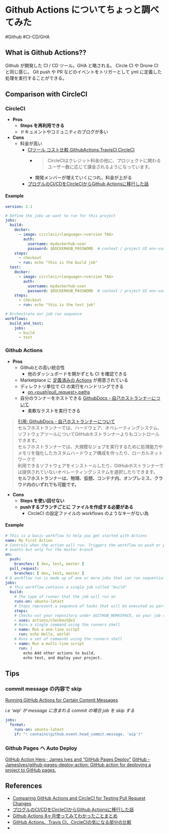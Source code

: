 # Github Actions についてちょっと調べてみた

#Github #CI-CD/GHA

## What is Github Actions??

Github が開発した CI / CD ツール。GHA と略される。
Circle CI や Drone CI と同じ感じ。
Git push や PR などのイベントをトリガーとして yml に定義した処理を実行することができる。

## Comparison with CircleCI

### CircleCI

* **Pros**
	* **Steps を再利用できる**
	* ドキュメントやコミュニティのブログが多い
* **Cons**
	* 料金が高い
		* [CIツール コスト比較 GithubActions,TravisCI,CircleCI](https://chariosan.com/2020/07/19/comparison_ci_tool_cost/#GithubActions)
			* > CircleCIはクレジット料金の他に、プロジェクトに関わるユーザー数に応じて課金されるようになっています。
			* 開発メンバーが増えていくにつれ、料金が上がる
		* [プログルのCI/CDをCircleCIからGithub Actionsに移行した話](https://techblog.code.or.jp/entry/2020/04/14/183000)
	
#### Example

```yaml
version: 2.1

# Define the jobs we want to run for this project
jobs:
  build:
    docker:
      - image: circleci/<language>:<version TAG>
        auth:
          username: mydockerhub-user
          password: $DOCKERHUB_PASSWORD  # context / project UI env-var reference
    steps:
      - checkout
      - run: echo "this is the build job"
  test:
    docker:
      - image: circleci/<language>:<version TAG>
        auth:
          username: mydockerhub-user
          password: $DOCKERHUB_PASSWORD  # context / project UI env-var reference
    steps:
      - checkout
      - run: echo "this is the test job"

# Orchestrate our job run sequence
workflows:
  build_and_test:
    jobs:
      - build
      - test
```


### Github Actions

* **Pros**
	* Githubとの高い統合性
		* 他のダッシュボードを開かずとも CI を確認できる
	* Marketplace に [定義済みの Actions](https://github.com/marketplace?type=actions) が用意されている
	* ディレクトリ単位で CI の実行をハンドリングできる
		* [on.<push|pull_request>.paths](https://docs.github.com/ja/free-pro-team@latest/actions/reference/workflow-syntax-for-github-actions#onpushpull_requestpaths) 
	* 自分のランナーをホストできる [GithubDocs - 自己ホストランナーについて](https://docs.github.com/ja/free-pro-team@latest/actions/hosting-your-own-runners)
		* 柔軟なテストを実行できる
> [引用: GithubDocs - 自己ホストランナーについて](https://docs.github.com/ja/free-pro-team@latest/actions/hosting-your-own-runners/about-self-hosted-runners#%E8%87%AA%E5%B7%B1%E3%83%9B%E3%82%B9%E3%83%88%E3%83%A9%E3%83%B3%E3%83%8A%E3%83%BC%E3%81%AB%E3%81%A4%E3%81%84%E3%81%A6)   
> セルフホストランナーでは、ハードウェア、オペレーティングシステム、ソフトウェアツールについてGitHubホストランナーよりもコントロールできます。  
> セルフホストランナーでは、大規模なジョブを実行するために処理能力やメモリを強化したカスタムハードウェア構成を作ったり、ローカルネットワークで  
> 利用できるソフトウェアをインストールしたり、GitHubホストランナーでは提供されていないオペレーティングシステムを選択したりできます。  
> **セルフホストランナーは、物理、仮想、コンテナ内、オンプレミス、クラウド内のいずれでも可能です。**  

* **Cons**
	* **Steps を使い回せない**
	* **pushするブランチごとに  ファイルを作成する必要がある**
		* CircleCI の設定ファイルの workflows のようなキーがない為

#### Example

```yaml
# This is a basic workflow to help you get started with Actions
name: My First Action
# Controls when the action will run. Triggers the workflow on push or pull request
# events but only for the master branch
on:
  push:
    branches: [ dev, test, master ]
  pull_request:
    branches: [ dev, test, master ]
# A workflow run is made up of one or more jobs that can run sequentially or in parallel
jobs:
  # This workflow contains a single job called "build"
  build:
    # The type of runner that the job will run on
    runs-on: ubuntu-latest
    # Steps represent a sequence of tasks that will be executed as part of the job
    steps:
    # Checks-out your repository under $GITHUB_WORKSPACE, so your job can access it
    - uses: actions/checkout@v2
    # Runs a single command using the runners shell
    - name: Run a one-line script
      run: echo Hello, world!
    # Runs a set of commands using the runners shell
    - name: Run a multi-line script
      run: |
        echo Add other actions to build,
        echo test, and deploy your project.
```

## Tips

### commit message の内容で skip

[Running GitHub Actions for Certain Commit Messages](https://ryangjchandler.co.uk/articles/running-github-actions-for-certain-commit-messages)

_i.e ‘wip’ が message に含まれる commit の場合 job を skip する_

```yaml
jobs:
  format:
    runs-on: ubuntu-latest
    if: "! contains(github.event.head_commit.message, 'wip')"
```

### Github Pages へ Auto Deploy

[GitHub Action Hero · James Ives and “GitHub Pages Deploy”](https://github.blog/2020-09-25-github-action-hero-james-ives-and-github-pages-deploy/)
[GitHub - JamesIves/github-pages-deploy-action: GitHub action for deploying a project to GitHub pages.](https://github.com/JamesIves/github-pages-deploy-action)

## References

* [Comparing GitHub Actions and CircleCI for Testing Pull Request Changes](https://blogs.vmware.com/opensource/2020/04/02/ci-tests-tools/)
* [プログルのCI/CDをCircleCIからGithub Actionsに移行した話](https://techblog.code.or.jp/entry/2020/04/14/183000) 
* [Github Actions 8ヶ月使ってみてわかったことまとめ](https://qiita.com/bigwheel/items/2ab7deb237122db2fb8d)
* [GitHub Actions、Travis CI、CircleCIの気になる部分の比較](https://qiita.com/reireias/items/04b167fed442bca05de1)
* 

